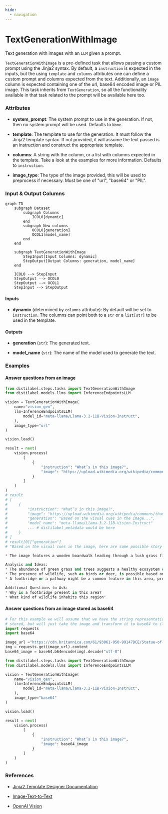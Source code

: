 ```yaml
---
hide:
  - navigation
---
```

# TextGenerationWithImage

Text generation with images with an `LLM` given a prompt.



`TextGenerationWithImage` is a pre-defined task that allows passing a custom prompt using the
    Jinja2 syntax. By default, a `instruction` is expected in the inputs, but the using
    `template` and `columns` attributes one can define a custom prompt and columns expected
    from the text. Additionally, an `image` column is expected containing one of the
    url, base64 encoded image or PIL image. This task inherits from `TextGeneration`,
    so all the functionality available in that task related to the prompt will be available
    here too.





### Attributes

- **system_prompt**: The system prompt to use in the generation.  If not, then no system prompt will be used. Defaults to `None`.

- **template**: The template to use for the generation. It must follow the Jinja2 template  syntax. If not provided, it will assume the text passed is an instruction and  construct the appropriate template.

- **columns**: A string with the column, or a list with columns expected in the template.  Take a look at the examples for more information. Defaults to `instruction`.

- **image_type**: The type of the image provided, this will be used to preprocess if necessary.  Must be one of "url", "base64" or "PIL".





### Input & Output Columns

``` mermaid
graph TD
	subgraph Dataset
		subgraph Columns
			ICOL0[dynamic]
		end
		subgraph New columns
			OCOL0[generation]
			OCOL1[model_name]
		end
	end

	subgraph TextGenerationWithImage
		StepInput[Input Columns: dynamic]
		StepOutput[Output Columns: generation, model_name]
	end

	ICOL0 --> StepInput
	StepOutput --> OCOL0
	StepOutput --> OCOL1
	StepInput --> StepOutput

```


#### Inputs


- **dynamic** (determined by `columns` attribute): By default will be set to `instruction`.  The columns can point both to a `str` or a `list[str]` to be used in the template.




#### Outputs


- **generation** (`str`): The generated text.

- **model_name** (`str`): The name of the model used to generate the text.





### Examples


#### Answer questions from an image
```python
from distilabel.steps.tasks import TextGenerationWithImage
from distilabel.models.llms import InferenceEndpointsLLM

vision = TextGenerationWithImage(
    name="vision_gen",
    llm=InferenceEndpointsLLM(
        model_id="meta-llama/Llama-3.2-11B-Vision-Instruct",
    ),
    image_type="url"
)

vision.load()

result = next(
    vision.process(
        [
            {
                "instruction": "What’s in this image?",
                "image": "https://upload.wikimedia.org/wikipedia/commons/thumb/d/dd/Gfp-wisconsin-madison-the-nature-boardwalk.jpg/2560px-Gfp-wisconsin-madison-the-nature-boardwalk.jpg"
            }
        ]
    )
)
# result
# [
#     {
#         "instruction": "What’s in this image?",
#         "image": "https://upload.wikimedia.org/wikipedia/commons/thumb/d/dd/Gfp-wisconsin-madison-the-nature-boardwalk.jpg/2560px-Gfp-wisconsin-madison-the-nature-boardwalk.jpg",
#         "generation": "Based on the visual cues in the image...",
#         "model_name": "meta-llama/Llama-3.2-11B-Vision-Instruct"
#         ... # distilabel_metadata would be here
#     }
# ]
# result[0]["generation"]
# "Based on the visual cues in the image, here are some possible story points:

* The image features a wooden boardwalk leading through a lush grass field, possibly in a park or nature reserve.

Analysis and Ideas:
* The abundance of green grass and trees suggests a healthy ecosystem or habitat.
* The presence of wildlife, such as birds or deer, is possible based on the surroundings.
* A footbridge or a pathway might be a common feature in this area, providing access to nearby attractions or points of interest.

Additional Questions to Ask:
* Why is a footbridge present in this area?
* What kind of wildlife inhabits this region"
```

#### Answer questions from an image stored as base64
```python
# For this example we will assume that we have the string representation of the image
# stored, but will just take the image and transform it to base64 to ilustrate the example.
import requests
import base64

image_url ="https://cdn.britannica.com/61/93061-050-99147DCE/Statue-of-Liberty-Island-New-York-Bay.jpg"
img = requests.get(image_url).content
base64_image = base64.b64encode(img).decode("utf-8")

from distilabel.steps.tasks import TextGenerationWithImage
from distilabel.models.llms import InferenceEndpointsLLM

vision = TextGenerationWithImage(
    name="vision_gen",
    llm=InferenceEndpointsLLM(
        model_id="meta-llama/Llama-3.2-11B-Vision-Instruct",
    ),
    image_type="base64"
)

vision.load()

result = next(
    vision.process(
        [
            {
                "instruction": "What’s in this image?",
                "image": base64_image
            }
        ]
    )
)
```




### References

- [Jinja2 Template Designer Documentation](https://jinja.palletsprojects.com/en/3.1.x/templates/)

- [Image-Text-to-Text](https://huggingface.co/tasks/image-text-to-text)

- [OpenAI Vision](https://platform.openai.com/docs/guides/vision)


